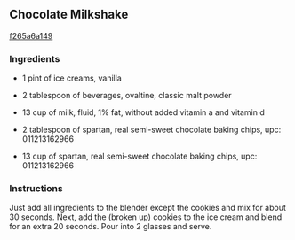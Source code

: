 ## Chocolate Milkshake

[f265a6a149](http://www.food.com/recipe/chocolate-milkshake-287355)

### Ingredients

 - 1 pint of ice creams, vanilla

 - 2 tablespoon of beverages, ovaltine, classic malt powder

 - 13 cup of milk, fluid, 1% fat, without added vitamin a and vitamin d

 - 2 tablespoon of spartan, real semi-sweet chocolate baking chips, upc: 011213162966

 - 13 cup of spartan, real semi-sweet chocolate baking chips, upc: 011213162966

### Instructions

Just add all ingredients to the blender except the cookies and mix for about 30 seconds. Next, add the (broken up) cookies to the ice cream and blend for an extra 20 seconds. Pour into 2 glasses and serve.